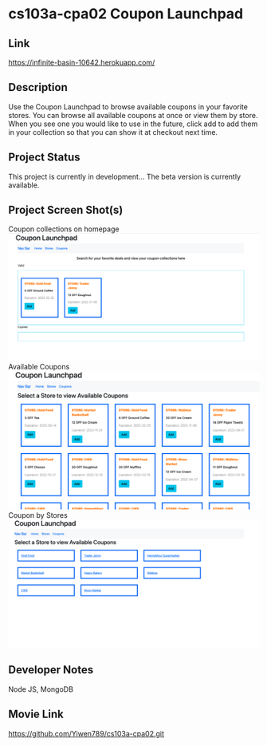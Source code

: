 # cs103a-cpa02 Coupon Launchpad 

## Link
https://infinite-basin-10642.herokuapp.com/

## Description

Use the Coupon Launchpad to browse available coupons in your favorite stores. You can browse all available coupons at once or view them by store. When you see one you would like to use in the future, click add to add them in your collection so that you can show it at checkout next time. 

## Project Status

This project is currently in development... The beta version is currently available.

## Project Screen Shot(s)

<!-- ![alt text](https://github.com/Yiwen789/Habitat/blob/main/assets/demo1.png?raw=true)
![alt text](https://github.com/Yiwen789/Habitat/blob/main/assets/demo2.png?raw=true)
![alt text](https://github.com/Yiwen789/Habitat/blob/main/assets/demo3.png?raw=true) -->

Coupon collections on homepage
![alt text](https://github.com/Yiwen789/cs103a-cpa02/blob/main/public/images/demo1.png?raw=true)
Available Coupons
![alt text](https://github.com/Yiwen789/cs103a-cpa02/blob/main/public/images/demo2.png?raw=true)
Coupon by Stores
![alt text](https://github.com/Yiwen789/cs103a-cpa02/blob/main/public/images/demo3.png?raw=true) 


## Developer Notes

Node JS, MongoDB

## Movie Link

https://github.com/Yiwen789/cs103a-cpa02.git

